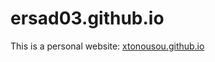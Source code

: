 # ersad03.github.io

This is a personal website: [xtonousou.github.io](https://xtonousou.github.io/)
